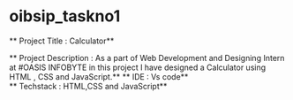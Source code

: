 # oibsip_taskno1 
 
** Project Title : Calculator** 

** Project Description : As a part of Web Development and Designing Intern at #OASIS INFOBYTE in this project I have designed a Calculator using HTML , CSS and  JavaScript.**
** IDE : Vs code**  
** Techstack : HTML,CSS and JavaScript** 


